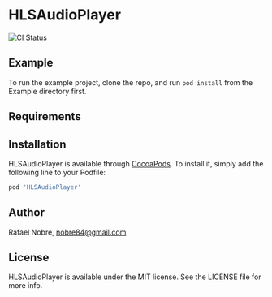 # HLSAudioPlayer

[![CI Status](https://img.shields.io/travis/nobre84/HLSAudioPlayer.svg?style=flat)](https://travis-ci.org/nobre84/HLSAudioPlayer)
<!---
[![Version](https://img.shields.io/cocoapods/v/HLSAudioPlayer.svg?style=flat)](https://cocoapods.org/pods/HLSAudioPlayer)
[![License](https://img.shields.io/cocoapods/l/HLSAudioPlayer.svg?style=flat)](https://cocoapods.org/pods/HLSAudioPlayer)
[![Platform](https://img.shields.io/cocoapods/p/HLSAudioPlayer.svg?style=flat)](https://cocoapods.org/pods/HLSAudioPlayer)
-->

## Example

To run the example project, clone the repo, and run `pod install` from the Example directory first.

## Requirements

## Installation

HLSAudioPlayer is available through [CocoaPods](https://cocoapods.org). To install
it, simply add the following line to your Podfile:

```ruby
pod 'HLSAudioPlayer'
```

## Author

Rafael Nobre, nobre84@gmail.com

## License

HLSAudioPlayer is available under the MIT license. See the LICENSE file for more info.
